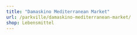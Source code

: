 ```yaml
---
title: "Damaskino Mediterranean Market"
url: /parkville/damaskino-mediterranean-market/
shop: Lebensmittel
---
```

